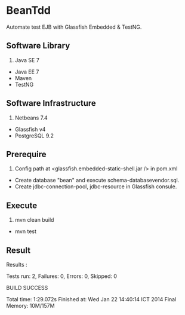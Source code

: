 BeanTdd
===================
Automate test EJB with Glassfish Embedded & TestNG.


Software Library
-----
 1. Java SE 7
 -  Java EE 7
 -  Maven
 -  TestNG


Software Infrastructure
-----
 1. Netbeans 7.4
 -  Glassfish v4
 -  PostgreSQL 9.2


Prerequire
-----
 1. Config path at <glassfish.embedded-static-shell.jar /> in pom.xml
 -  Create database "bean" and execute schema-databasevendor.sql.
 -  Create jdbc-connection-pool, jdbc-resource in Glassfish consule.


Execute
-----
 1. mvn clean build
 -  mvn test


Result
-----
Results :

Tests run: 2, Failures: 0, Errors: 0, Skipped: 0


BUILD SUCCESS

Total time: 1:29.072s
Finished at: Wed Jan 22 14:40:14 ICT 2014
Final Memory: 10M/157M
